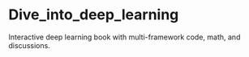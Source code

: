 # Dive_into_deep_learning
Interactive deep learning book with multi-framework code, math, and discussions.
